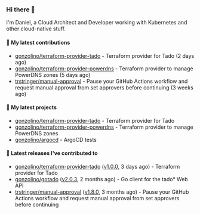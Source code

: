 ### Hi there 👋

I'm Daniel, a Cloud Architect and Developer working with Kubernetes and other cloud-native stuff.

#### 👷 My latest contributions

- [gonzolino/terraform-provider-tado](https://github.com/gonzolino/terraform-provider-tado) - Terraform provider for Tado (2 days ago)
- [gonzolino/terraform-provider-powerdns](https://github.com/gonzolino/terraform-provider-powerdns) - Terraform provider to manage PowerDNS zones (5 days ago)
- [trstringer/manual-approval](https://github.com/trstringer/manual-approval) - Pause your GitHub Actions workflow and request manual approval from set approvers before continuing (3 weeks ago)

#### 🌱 My latest projects

- [gonzolino/terraform-provider-tado](https://github.com/gonzolino/terraform-provider-tado) - Terraform provider for Tado
- [gonzolino/terraform-provider-powerdns](https://github.com/gonzolino/terraform-provider-powerdns) - Terraform provider to manage PowerDNS zones
- [gonzolino/argocd](https://github.com/gonzolino/argocd) - ArgoCD tests

#### 🔭 Latest releases I've contributed to

- [gonzolino/terraform-provider-tado](https://github.com/gonzolino/terraform-provider-tado) ([v1.0.0](https://github.com/gonzolino/terraform-provider-tado/releases/tag/v1.0.0), 3 days ago) - Terraform provider for Tado
- [gonzolino/gotado](https://github.com/gonzolino/gotado) ([v2.0.3](https://github.com/gonzolino/gotado/releases/tag/v2.0.3), 2 months ago) - Go client for the tado° Web API
- [trstringer/manual-approval](https://github.com/trstringer/manual-approval) ([v1.8.0](https://github.com/trstringer/manual-approval/releases/tag/v1.8.0), 3 months ago) - Pause your GitHub Actions workflow and request manual approval from set approvers before continuing
